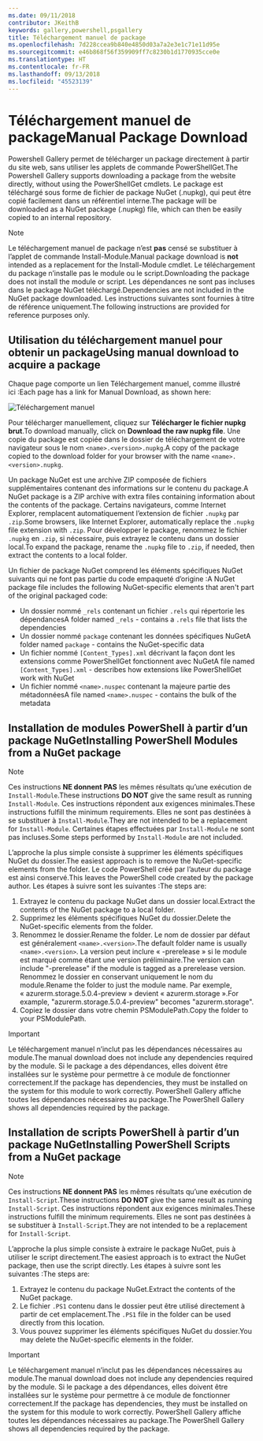 ```yaml
---
ms.date: 09/11/2018
contributor: JKeithB
keywords: gallery,powershell,psgallery
title: Téléchargement manuel de package
ms.openlocfilehash: 7d228ccea9b840e4850d03a7a2e3e1c71e11d95e
ms.sourcegitcommit: e46b868f56f359909ff7c8230b1d1770935cce0e
ms.translationtype: HT
ms.contentlocale: fr-FR
ms.lasthandoff: 09/13/2018
ms.locfileid: "45523139"
---
```

# <a name="manual-package-download"></a><span data-ttu-id="19107-103">Téléchargement manuel de package</span><span class="sxs-lookup"><span data-stu-id="19107-103">Manual Package Download</span></span>

<span data-ttu-id="19107-104">Powershell Gallery permet de télécharger un package directement à partir du site web, sans utiliser les applets de commande PowerShellGet.</span><span class="sxs-lookup"><span data-stu-id="19107-104">The Powershell Gallery supports downloading a package from the website directly, without using the PowerShellGet cmdlets.</span></span> <span data-ttu-id="19107-105">Le package est téléchargé sous forme de fichier de package NuGet (.nupkg), qui peut être copié facilement dans un référentiel interne.</span><span class="sxs-lookup"><span data-stu-id="19107-105">The package will be downloaded as a NuGet package (.nupkg) file, which can then be easily copied to an internal repository.</span></span>

> [!NOTE]
> <span data-ttu-id="19107-106">Le téléchargement manuel de package n’est **pas** censé se substituer à l’applet de commande Install-Module.</span><span class="sxs-lookup"><span data-stu-id="19107-106">Manual package download is **not** intended as a replacement for the Install-Module cmdlet.</span></span>
> <span data-ttu-id="19107-107">Le téléchargement du package n’installe pas le module ou le script.</span><span class="sxs-lookup"><span data-stu-id="19107-107">Downloading the package does not install the module or script.</span></span> <span data-ttu-id="19107-108">Les dépendances ne sont pas incluses dans le package NuGet téléchargé.</span><span class="sxs-lookup"><span data-stu-id="19107-108">Dependencies are not included in the NuGet package downloaded.</span></span> <span data-ttu-id="19107-109">Les instructions suivantes sont fournies à titre de référence uniquement.</span><span class="sxs-lookup"><span data-stu-id="19107-109">The following instructions are provided for reference purposes only.</span></span>

## <a name="using-manual-download-to-acquire-a-package"></a><span data-ttu-id="19107-110">Utilisation du téléchargement manuel pour obtenir un package</span><span class="sxs-lookup"><span data-stu-id="19107-110">Using manual download to acquire a package</span></span>

<span data-ttu-id="19107-111">Chaque page comporte un lien Téléchargement manuel, comme illustré ici :</span><span class="sxs-lookup"><span data-stu-id="19107-111">Each page has a link for Manual Download, as shown here:</span></span>

![Téléchargement manuel](../../Images/Manual_Item_Download.PNG)

<span data-ttu-id="19107-113">Pour télécharger manuellement, cliquez sur **Télécharger le fichier nupkg brut**.</span><span class="sxs-lookup"><span data-stu-id="19107-113">To download manually, click on **Download the raw nupkg file**.</span></span> <span data-ttu-id="19107-114">Une copie du package est copiée dans le dossier de téléchargement de votre navigateur sous le nom `<name>.<version>.nupkg`.</span><span class="sxs-lookup"><span data-stu-id="19107-114">A copy of the package copied to the download folder for your browser with the name `<name>.<version>.nupkg`.</span></span>

<span data-ttu-id="19107-115">Un package NuGet est une archive ZIP composée de fichiers supplémentaires contenant des informations sur le contenu du package.</span><span class="sxs-lookup"><span data-stu-id="19107-115">A NuGet package is a ZIP archive with extra files containing information about the contents of the package.</span></span> <span data-ttu-id="19107-116">Certains navigateurs, comme Internet Explorer, remplacent automatiquement l’extension de fichier `.nupkg` par `.zip`.</span><span class="sxs-lookup"><span data-stu-id="19107-116">Some browsers, like Internet Explorer, automatically replace the `.nupkg` file extension with `.zip`.</span></span> <span data-ttu-id="19107-117">Pour développer le package, renommez le fichier `.nupkg` en `.zip`, si nécessaire, puis extrayez le contenu dans un dossier local.</span><span class="sxs-lookup"><span data-stu-id="19107-117">To expand the package, rename the `.nupkg` file to `.zip`, if needed, then extract the contents to a local folder.</span></span>

<span data-ttu-id="19107-118">Un fichier de package NuGet comprend les éléments spécifiques NuGet suivants qui ne font pas partie du code empaqueté d’origine :</span><span class="sxs-lookup"><span data-stu-id="19107-118">A NuGet package file includes the following NuGet-specific elements that aren't part of the original packaged code:</span></span>

- <span data-ttu-id="19107-119">Un dossier nommé `_rels` contenant un fichier `.rels` qui répertorie les dépendances</span><span class="sxs-lookup"><span data-stu-id="19107-119">A folder named `_rels` - contains a `.rels` file that lists the dependencies</span></span>
- <span data-ttu-id="19107-120">Un dossier nommé `package` contenant les données spécifiques NuGet</span><span class="sxs-lookup"><span data-stu-id="19107-120">A folder named `package` - contains the NuGet-specific data</span></span>
- <span data-ttu-id="19107-121">Un fichier nommé `[Content_Types].xml` décrivant la façon dont les extensions comme PowerShellGet fonctionnent avec NuGet</span><span class="sxs-lookup"><span data-stu-id="19107-121">A file named `[Content_Types].xml` - describes how extensions like PowerShellGet work with NuGet</span></span>
- <span data-ttu-id="19107-122">Un fichier nommé `<name>.nuspec` contenant la majeure partie des métadonnées</span><span class="sxs-lookup"><span data-stu-id="19107-122">A file named `<name>.nuspec` - contains the bulk of the metadata</span></span>

## <a name="installing-powershell-modules-from-a-nuget-package"></a><span data-ttu-id="19107-123">Installation de modules PowerShell à partir d’un package NuGet</span><span class="sxs-lookup"><span data-stu-id="19107-123">Installing PowerShell Modules from a NuGet package</span></span>

> [!NOTE]
> <span data-ttu-id="19107-124">Ces instructions **NE donnent PAS** les mêmes résultats qu’une exécution de `Install-Module`.</span><span class="sxs-lookup"><span data-stu-id="19107-124">These instructions **DO NOT** give the same result as running `Install-Module`.</span></span> <span data-ttu-id="19107-125">Ces instructions répondent aux exigences minimales.</span><span class="sxs-lookup"><span data-stu-id="19107-125">These instructions fulfill the minimum requirements.</span></span> <span data-ttu-id="19107-126">Elles ne sont pas destinées à se substituer à `Install-Module`.</span><span class="sxs-lookup"><span data-stu-id="19107-126">They are not intended to be a replacement for `Install-Module`.</span></span> <span data-ttu-id="19107-127">Certaines étapes effectuées par `Install-Module` ne sont pas incluses.</span><span class="sxs-lookup"><span data-stu-id="19107-127">Some steps performed by `Install-Module` are not included.</span></span>

<span data-ttu-id="19107-128">L’approche la plus simple consiste à supprimer les éléments spécifiques NuGet du dossier.</span><span class="sxs-lookup"><span data-stu-id="19107-128">The easiest approach is to remove the NuGet-specific elements from the folder.</span></span> <span data-ttu-id="19107-129">Le code PowerShell créé par l’auteur du package est ainsi conservé.</span><span class="sxs-lookup"><span data-stu-id="19107-129">This leaves the PowerShell code created by the package author.</span></span> <span data-ttu-id="19107-130">Les étapes à suivre sont les suivantes :</span><span class="sxs-lookup"><span data-stu-id="19107-130">The steps are:</span></span>

1. <span data-ttu-id="19107-131">Extrayez le contenu du package NuGet dans un dossier local.</span><span class="sxs-lookup"><span data-stu-id="19107-131">Extract the contents of the NuGet package to a local folder.</span></span>
2. <span data-ttu-id="19107-132">Supprimez les éléments spécifiques NuGet du dossier.</span><span class="sxs-lookup"><span data-stu-id="19107-132">Delete the NuGet-specific elements from the folder.</span></span>
3. <span data-ttu-id="19107-133">Renommez le dossier.</span><span class="sxs-lookup"><span data-stu-id="19107-133">Rename the folder.</span></span> <span data-ttu-id="19107-134">Le nom de dossier par défaut est généralement `<name>.<version>`.</span><span class="sxs-lookup"><span data-stu-id="19107-134">The default folder name is usually `<name>.<version>`.</span></span> <span data-ttu-id="19107-135">La version peut inclure « -prerelease » si le module est marqué comme étant une version préliminaire.</span><span class="sxs-lookup"><span data-stu-id="19107-135">The version can include "-prerelease" if the module is tagged as a prerelease version.</span></span> <span data-ttu-id="19107-136">Renommez le dossier en conservant uniquement le nom du module.</span><span class="sxs-lookup"><span data-stu-id="19107-136">Rename the folder to just the module name.</span></span> <span data-ttu-id="19107-137">Par exemple, « azurerm.storage.5.0.4-preview » devient « azurerm.storage ».</span><span class="sxs-lookup"><span data-stu-id="19107-137">For example, "azurerm.storage.5.0.4-preview" becomes "azurerm.storage".</span></span>
4. <span data-ttu-id="19107-138">Copiez le dossier dans votre chemin PSModulePath.</span><span class="sxs-lookup"><span data-stu-id="19107-138">Copy the folder to your PSModulePath.</span></span>

> [!IMPORTANT]
> <span data-ttu-id="19107-139">Le téléchargement manuel n’inclut pas les dépendances nécessaires au module.</span><span class="sxs-lookup"><span data-stu-id="19107-139">The manual download does not include any dependencies required by the module.</span></span> <span data-ttu-id="19107-140">Si le package a des dépendances, elles doivent être installées sur le système pour permettre à ce module de fonctionner correctement.</span><span class="sxs-lookup"><span data-stu-id="19107-140">If the package has dependencies, they must be installed on the system for this module to work correctly.</span></span> <span data-ttu-id="19107-141">PowerShell Gallery affiche toutes les dépendances nécessaires au package.</span><span class="sxs-lookup"><span data-stu-id="19107-141">The PowerShell Gallery shows all dependencies required by the package.</span></span>

## <a name="installing-powershell-scripts-from-a-nuget-package"></a><span data-ttu-id="19107-142">Installation de scripts PowerShell à partir d’un package NuGet</span><span class="sxs-lookup"><span data-stu-id="19107-142">Installing PowerShell Scripts from a NuGet package</span></span>

> [!NOTE]
> <span data-ttu-id="19107-143">Ces instructions **NE donnent PAS** les mêmes résultats qu’une exécution de `Install-Script`.</span><span class="sxs-lookup"><span data-stu-id="19107-143">These instructions **DO NOT** give the same result as running `Install-Script`.</span></span> <span data-ttu-id="19107-144">Ces instructions répondent aux exigences minimales.</span><span class="sxs-lookup"><span data-stu-id="19107-144">These instructions fulfill the minimum requirements.</span></span> <span data-ttu-id="19107-145">Elles ne sont pas destinées à se substituer à `Install-Script`.</span><span class="sxs-lookup"><span data-stu-id="19107-145">They are not intended to be a replacement for `Install-Script`.</span></span>

<span data-ttu-id="19107-146">L’approche la plus simple consiste à extraire le package NuGet, puis à utiliser le script directement.</span><span class="sxs-lookup"><span data-stu-id="19107-146">The easiest approach is to extract the NuGet package, then use the script directly.</span></span> <span data-ttu-id="19107-147">Les étapes à suivre sont les suivantes :</span><span class="sxs-lookup"><span data-stu-id="19107-147">The steps are:</span></span>

1. <span data-ttu-id="19107-148">Extrayez le contenu du package NuGet.</span><span class="sxs-lookup"><span data-stu-id="19107-148">Extract the contents of the NuGet package.</span></span>
2. <span data-ttu-id="19107-149">Le fichier `.PS1` contenu dans le dossier peut être utilisé directement à partir de cet emplacement.</span><span class="sxs-lookup"><span data-stu-id="19107-149">The `.PS1` file in the folder can be used directly from this location.</span></span>
3. <span data-ttu-id="19107-150">Vous pouvez supprimer les éléments spécifiques NuGet du dossier.</span><span class="sxs-lookup"><span data-stu-id="19107-150">You may delete the NuGet-specific elements in the folder.</span></span>

> [!IMPORTANT]
> <span data-ttu-id="19107-151">Le téléchargement manuel n’inclut pas les dépendances nécessaires au module.</span><span class="sxs-lookup"><span data-stu-id="19107-151">The manual download does not include any dependencies required by the module.</span></span> <span data-ttu-id="19107-152">Si le package a des dépendances, elles doivent être installées sur le système pour permettre à ce module de fonctionner correctement.</span><span class="sxs-lookup"><span data-stu-id="19107-152">If the package has dependencies, they must be installed on the system for this module to work correctly.</span></span> <span data-ttu-id="19107-153">PowerShell Gallery affiche toutes les dépendances nécessaires au package.</span><span class="sxs-lookup"><span data-stu-id="19107-153">The PowerShell Gallery shows all dependencies required by the package.</span></span>
